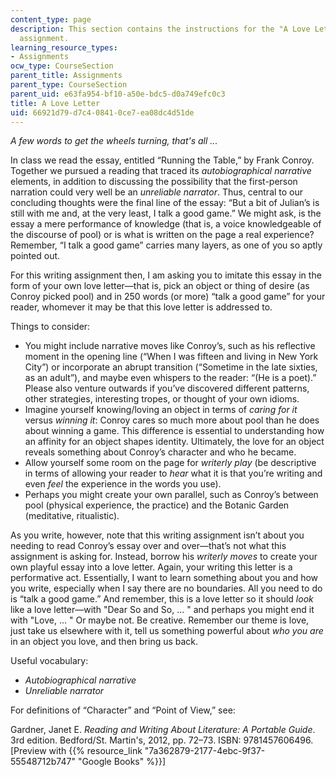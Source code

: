 ```yaml
---
content_type: page
description: This section contains the instructions for the "A Love Letter" writing
  assignment.
learning_resource_types:
- Assignments
ocw_type: CourseSection
parent_title: Assignments
parent_type: CourseSection
parent_uid: e63fa954-bf10-a50e-bdc5-d0a749efc0c3
title: A Love Letter
uid: 66921d79-d7c4-0841-0ce7-ea08dc4d51de
---
```


_A few words to get the wheels turning, that's all ..._

In class we read the essay, entitled “Running the Table,” by Frank Conroy. Together we pursued a reading that traced its _autobiographical narrative_ elements, in addition to discussing the possibility that the first-person narration could very well be an _unreliable narrator_. Thus, central to our concluding thoughts were the final line of the essay: “But a bit of Julian’s is still with me and, at the very least, I talk a good game.” We might ask, is the essay a mere performance of knowledge (that is, a voice knowledgeable of the discourse of pool) or is what is written on the page a real experience? Remember, “I talk a good game” carries many layers, as one of you so aptly pointed out.

For this writing assignment then, I am asking you to imitate this essay in the form of your own love letter—that is, pick an object or thing of desire (as Conroy picked pool) and in 250 words (or more) “talk a good game” for your reader, whomever it may be that this love letter is addressed to.

Things to consider:

*   You might include narrative moves like Conroy’s, such as his reflective moment in the opening line (“When I was fifteen and living in New York City”) or incorporate an abrupt transition (“Sometime in the late sixties, as an adult”), and maybe even whispers to the reader: “(He is a poet).” Please also venture outwards if you’ve discovered different patterns, other strategies, interesting tropes, or thought of your own idioms.
*   Imagine yourself knowing/loving an object in terms of _caring for it_ versus _winning it_: Conroy cares so much more about pool than he does about winning a game. This difference is essential to understanding how an affinity for an object shapes identity. Ultimately, the love for an object reveals something about Conroy’s character and who he became.
*   Allow yourself some room on the page for _writerly play_ (be descriptive in terms of allowing your reader to _hear_ what it is that you’re writing and even _feel_ the experience in the words you use).
*   Perhaps you might create your own parallel, such as Conroy’s between pool (physical experience, the practice) and the Botanic Garden (meditative, ritualistic).

As you write, however, note that this writing assignment isn’t about you needing to read Conroy’s essay over and over—that’s not what this assignment is asking for. Instead, borrow his _writerly moves_ to create your own playful essay into a love letter. Again, your writing this letter is a performative act. Essentially, I want to learn something about you and how you write, especially when I say there are no boundaries. All you need to do is “talk a good game.” And remember, this is a love letter so it should _look_ like a love letter—with "Dear So and So, ... " and perhaps you might end it with "Love, ... " Or maybe not. Be creative. Remember our theme is love, just take us elsewhere with it, tell us something powerful about _who you are_ in an object you love, and then bring us back.

Useful vocabulary:

*   _Autobiographical narrative_
*   _Unreliable narrator_

For definitions of “Character” and “Point of View,” see:

Gardner, Janet E. _Reading and Writing About Literature: A Portable Guide_. 3rd edition. Bedford/St. Martin's, 2012, pp. 72–73. ISBN: 9781457606496. \[Preview with {{% resource_link "7a362879-2177-4ebc-9f37-55548712b747" "Google Books" %}}\]